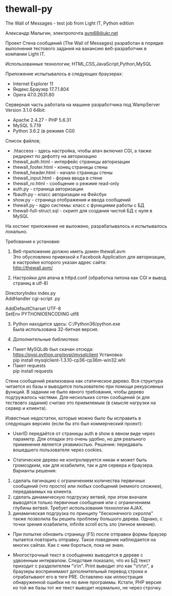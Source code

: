 # thewall-py
The Wall of Messages - test job from Light IT, Python edition

Александр Малыгин, электропочта avm68@ukr.net

Проект Стена сообщений (The Wall of Messages) разработан в порядке выполнения 
тестового задания на вакансию веб-разработчик в компании Light IT.

Использованные технологии; HTML,CSS,JavaScript,Python,MySQL

Приложение испытывалось в следующих браузерах:
* Internet Explorer 11
* Яндекс.Браузер 17.7.1.804
* Opera 47.0.2631.80

Серверная часть работала на машине разработчика под WampServer Version 3.1.0 64bit:
* Apache 2.4.27 - PHP 5.6.31
* MySQL 5.7.19
* Python 3.6.2 (в режиме CGI)

Список файлов;
* .htaccess           - здесь настройка, чтобы апач включил CGI, а также редирект по дефолту на авторизацию
* thewall_auth.html   - интерфейс страницы авторизации
* thewall_footer.html - конец страницы стены
* thewall_header.html - начало страницы стены
* thewall_input.html  - форма ввода в стене
* thewall_ro.html     - сообщение о режиме read-only
* auth.py             - страница авторизации
* fbauth.py           - класс авторизации на Фейсбук
* show.py             - страница отображения и ввода сообщений
* thewall.py          - ядро системы: класс с функциями работы с БД
* thewall-full-struct.sql - скрипт для создания чистой БД с нуля в MySQL

На хостинг приложение не выложено, разрабатывалось и испытывалось локально.


Требования к установке:

1) Веб-приложение должно иметь домен thewall.avm<br>
Это обусловлено привязкой к Facebook Application для авторизации, в настройке которого указан адрес сайта:<br>
http://thewall.avm/

2) Настройки для апача в httpd.conf (обработка питона как CGI и вывод страниц в utf-8)

DirectoryIndex index.py<br>
AddHandler cgi-script .py<br>

AddDefaultCharset UTF-8<br>
SetEnv PYTHONIOENCODING utf8<br>

3) Python находится здесь: C:/Python36/python.exe<br>
Была использована 32-битная версия.

4) Дополнительные библиотеки:

* Пакет MySQLdb был скачан отсюда: https://pypi.python.org/pypi/mysqlclient
Установка:<br>
pip install mysqlclient-1.3.10-cp36-cp36m-win32.whl
* Пакет requests<br>
pip install requests


Стена сообщений реализована как статическое дерево. Вся структура читается из базы и выводится 
пользователю при помощи рекурсивных функций. В задании не было явного требования, чтобы дерево 
подгружалось частями. Для нескольких сотен сообщений (и для тествовго задания) считаю это 
приемлемым (в смысле нагрузки на сервер и клиента).

Известные недостатки, которые можно было бы исправить в следующих версиях (если бы это был 
коммерческий проект):

* UserID передаётся от страницы auth в show в явном виде через параметр. 
Для отладки это очень удобно, но для реального применения является уязвимостью.
Решение: передавать вошедшего пользователя через cookies.

* Статическое дерево не контролируется никак и может быть громоздким, как для юзабилити, 
так и для сервера и браузера. Варианты решения:
1) сделать пагинацию с ограничением количества первичных сообщений (что просто) или любых 
сообщений (немного сложнее), передаваемых на клиента.
2) сделать динамическую подгрузку ветвей, при этом вначале выводятся только первичные 
сообщения или с ограничением глубины ветвей. Требует использования технологии AJAX.
3) динамическая подгрузка по принципу "бесконечного скролла" также позволила бы решить 
проблему большого дерева. Однако, с точки зрения юзабилити, infinite scroll есть зло (личное мнение).

* При попытке обновить страницу (F5) после отправки формы браузер пытается повторить отправку.
Такое поведение наблюдается на многих сайтах. Как с ним бороться, пока не знаю.

* Многострочный текст в сообщениях выводится в дереве с удвоенным интервалом. Следствие показало, 
что из БД текст приходит с разделителем "\r\n". Print выводит это как "\r\r\n", а браузеры 
воспринимают дополнительный перевод строки и отрабатывают его в теге PRE.
Оставлено как иллюстрация обнаруженной ошибки не по вине программы.
Кстати, PHP версия из той же базы тот же текст выводит нормально, не через строчку.
